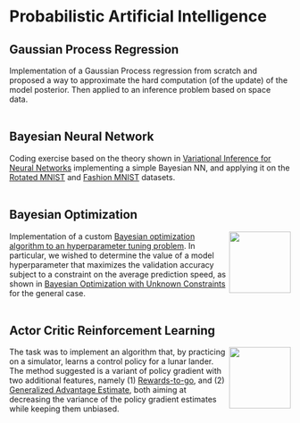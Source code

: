 # Probabilistic Artificial Intelligence
## Gaussian Process Regression
Implementation of a Gaussian Process regression from scratch and proposed a way to approximate the hard computation (of the update) of the model posterior. Then applied to an inference problem based on space data.
<br/><br/>
## Bayesian Neural Network
Coding exercise based on the theory shown in [Variational Inference for Neural Networks](https://www.cs.toronto.edu/~graves/nips_2011.pdf) implementing a simple Bayesian NN, and applying it on the [Rotated MNIST](https://github.com/ChaitanyaBaweja/RotNIST) and [Fashion MNIST](https://github.com/zalandoresearch/fashion-mnist) datasets.
<br/><br/>
## Bayesian Optimization
<img align="right" height="110" src="https://github.com/riccardodesanti/probabilistic-AI/blob/main/images/BO_1.png"></img>
Implementation of a custom [Bayesian optimization algorithm to an hyperparameter tuning problem](https://papers.nips.cc/paper/2012/file/05311655a15b75fab86956663e1819cd-Paper.pdf). In particular, we wished to determine the value of a model hyperparameter that maximizes the validation accuracy subject to a constraint on the average prediction speed, as shown in [Bayesian Optimization with Unknown Constraints](https://www.cs.princeton.edu/~rpa/pubs/gelbart2014constraints.pdf) for the general case. 
<br/><br/>
## Actor Critic Reinforcement Learning
<img align="right" height="110" src="https://github.com/riccardodesanti/probabilistic-AI/blob/main/images/RL_1.png"></img>
The task was to implement an algorithm that, by practicing on a simulator, learns a control policy for a lunar lander. The method suggested is a variant of policy gradient with two additional features, namely (1) [Rewards-to-go](https://spinningup.openai.com/en/latest/spinningup/rl_intro3.html#implementing-reward-to-go-policy-gradient), and (2) [Generalized Advantage Estimate](https://arxiv.org/pdf/1506.02438.pdf), both aiming at decreasing the variance of the policy gradient estimates while keeping them unbiased.
